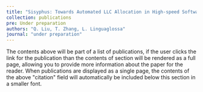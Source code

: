 ```yaml
---
title: "Sisyphus: Towards Automated LLC Allocation in High-speed Softwarized Networks"
collection: publications
pre: Under preparation   
authors: "Q. Liu, T. Zhang, L. Linguaglossa"
journal: "under preparation"
---
```




The contents above will be part of a list of publications, if the user clicks the link for the publication than the contents of section will be rendered as a full page, allowing you to provide more information about the paper for the reader. When publications are displayed as a single page, the contents of the above "citation" field will automatically be included below this section in a smaller font.
